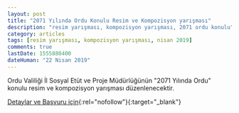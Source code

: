 ```yaml
---
layout: post
title: "2071 Yılında Ordu Konulu Resim ve Kompozisyon yarışması"
description: "resim yarışması, kompozisyon yarışması, 2071 ordu konulu"
category: articles
tags: [resim yarışması, kompozisyon yarışması, nisan 2019]
comments: true
lastDate: 1555880400
dateHuman: "22 Nisan 2019"
---
```


Ordu Valiliği İl Sosyal Etüt ve Proje Müdürlüğünün "2071 Yılında Ordu" konulu resim ve kompozisyon yarışması düzenlenecektir.

[Detaylar ve Başvuru için](http://orduihl.meb.k12.tr/icerikler/2071-yilinda-ordu-konulu-resim-ve-kompozisyon-yarismasi_6491179.html?utm_source=edebiyatyarismalari.com&utm_medium=affiliate){:rel="nofollow"}{:target="_blank"}